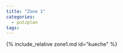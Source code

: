 ```yaml
---
title: "Zone 1"
categories:
  - putzplan
tags:
---
```

<!--more-->
{%  include_relative zone1.md id="kueche" %}
<!--stackedit_data:
eyJoaXN0b3J5IjpbOTg3ODIxNzkxLDIxMDAzMzQ1NTVdfQ==
-->